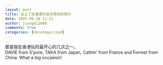 ```yaml
---
layout: post
title: 加上了在香港时去许愿树的照片
date: 2005-09-20 12:21
author: jiangdi2000
comments: true
categories: [Uncategorized]
---
```

<div id="msgcns!C840C88DA912213B!284" class="bvMsg"><div>那是我在香港玩的最开心的几次之一。</div>
<div>DAVIE from S'pore, TAKA from Japan, Cathin' from France and Forrest from China. What a big occasion!</div></div>
